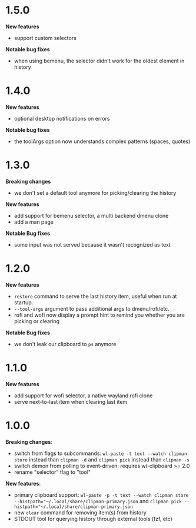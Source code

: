 # 1.5.0

**New features**

- support custom selectors

**Notable bug fixes**

- when using bemenu, the selector didn't work for the oldest element in history

# 1.4.0

**New features**

- optional desktop notifications on errors

**Notable bug fixes**

- the toolArgs option now understands complex patterns (spaces, quotes)

# 1.3.0

**Breaking changes**

- we don't set a default tool anymore for picking/clearing the history

**New features**

- add support for bemenu selector, a multi backend dmenu clone
- add a man page

**Notable Bug fixes**

- some input was not served because it wasn't recognized as text

# 1.2.0

**New features**

- `restore` command to serve the last history item, useful when run at startup.
- `--tool-args` argument to pass additional args to dmenu/rofi/etc.
- rofi and wofi now display a prompt hint to remind you whether you are picking or clearing

**Notable Bug fixes**

- we don't leak our clipboard to `ps` anymore

# 1.1.0

**New features**

- add support for wofi selector, a native wayland rofi clone
- serve next-to-last item when clearing last item

# 1.0.0

**Breaking changes**:

- switch from flags to subcommands: `wl-paste -t text --watch clipman store` instead than `clipman -d` and `clipman pick` instead than `clipman -s`
- switch demon from polling to event-driven: requires wl-clipboard >= 2.0
- rename "selector" flag to "tool"

**New features**:

- primary clipboard support: `wl-paste -p -t text --watch clipman store --histpath="~/.local/share/clipman-primary.json` and `clipman pick --histpath="~/.local/share/clipman-primary.json`
- new `clear` command for removing item(s) from history
- STDOUT tool for querying history through external tools (fzf, etc)
